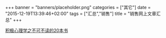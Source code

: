 +++
banner = "banners/placeholder.png"
categories = ["其它"]
date = "2015-12-19T13:39:46+02:00"
tags = ["汇总","销售"]
title = "销售网上文章汇总"
+++

    
[积极心理学之不可不读的20本书](https://mp.weixin.qq.com/s?__biz=MzA5OTEwODY5NQ==&mid=201586105&idx=2&sn=9d373681e7710e303c4f178cb7cf5d25&scene=1&key=41ecb04b051110038ceb9ac11de0163172f7620b9304dbb87addbe19d27e1b0057dc24dcc3203667093fd942bc166a60&ascene=0&uin=MTM0ODQyNTk1&devicetype=iMac+MacBookAir7%2C1+OSX+OSX+10.10.5+build(14F1021)&version=11020201&pass_ticket=OUgFBuA2yqcV7ExJVNrQtm5NukTejEXnNHTun2M8jg8%3D)










